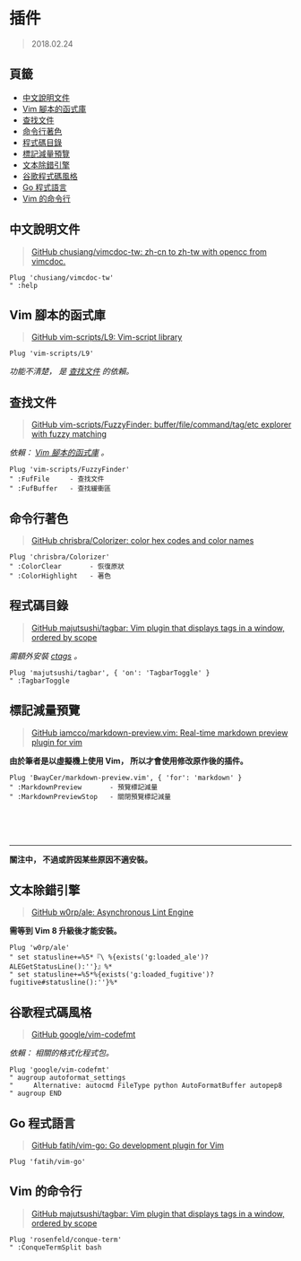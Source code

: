 插件
=======


> 2018.02.24



## 頁籤


* [中文說明文件](#中文說明文件)
* [Vim 腳本的函式庫](#vim-腳本的函式庫)
* [查找文件](#查找文件)
* [命令行著色](#命令行著色)
* [程式碼目錄](#程式碼目錄)
* [標記減量預覽](#標記減量預覽)
* [文本除錯引擎](#文本除錯引擎)
* [谷歌程式碼風格](#谷歌程式碼風格)
* [Go 程式語言](#go-程式語言)
* [Vim 的命令行](#vim-的命令行)



## 中文說明文件


> [GitHub chusiang/vimcdoc-tw: zh-cn to zh-tw with opencc from vimcdoc.](https://github.com/chusiang/vimcdoc-tw)


```vim
Plug 'chusiang/vimcdoc-tw'
" :help
```



## Vim 腳本的函式庫


> [GitHub vim-scripts/L9: Vim-script library](https://github.com/vim-scripts/L9)


```vim
Plug 'vim-scripts/L9'
```

_功能不清楚， 是
[查找文件](#查找文件)
的依賴。_



## 查找文件


> [GitHub vim-scripts/FuzzyFinder: buffer/file/command/tag/etc explorer with fuzzy matching](https://github.com/vim-scripts/FuzzyFinder)


_依賴：
[Vim 腳本的函式庫](#vim-腳本的函式庫)
。_


```vim
Plug 'vim-scripts/FuzzyFinder'
" :FufFile     - 查找文件
" :FufBuffer   - 查找緩衝區
```



## 命令行著色


> [GitHub chrisbra/Colorizer: color hex codes and color names](https://github.com/chrisbra/Colorizer)


```vim
Plug 'chrisbra/Colorizer'
" :ColorClear       - 恢復原狀
" :ColorHighlight   - 著色
```



## 程式碼目錄


> [GitHub majutsushi/tagbar: Vim plugin that displays tags in a window, ordered by scope](https://github.com/majutsushi/tagbar)


_需額外安裝
[ctags](http://ctags.sourceforge.net/)
。_


```vim
Plug 'majutsushi/tagbar', { 'on': 'TagbarToggle' }
" :TagbarToggle
```



## 標記減量預覽


> [GitHub iamcco/markdown-preview.vim: Real-time markdown preview plugin for vim](https://github.com/iamcco/markdown-preview.vim)


**由於筆者是以虛擬機上使用 Vim， 所以才會使用修改原作後的插件。**


```vim
Plug 'BwayCer/markdown-preview.vim', { 'for': 'markdown' }
" :MarkdownPreview       - 預覽標記減量
" :MarkdownPreviewStop   - 關閉預覽標記減量
```



<br><br><br><hr>

**關注中， 不過或許因某些原因不適安裝。**



## 文本除錯引擎


> [GitHub w0rp/ale: Asynchronous Lint Engine](https://github.com/w0rp/ale)


**需等到 Vim 8 升級後才能安裝。**


```vim
Plug 'w0rp/ale'
" set statusline+=%5*『\ %{exists('g:loaded_ale')?ALEGetStatusLine():''}』%*
" set statusline+=%5*%{exists('g:loaded_fugitive')?fugitive#statusline():''}%*
```



## 谷歌程式碼風格


> [GitHub google/vim-codefmt](https://github.com/google/vim-codefmt)


_依賴： 相關的格式化程式包。_


```vim
Plug 'google/vim-codefmt'
" augroup autoformat_settings
"     Alternative: autocmd FileType python AutoFormatBuffer autopep8
" augroup END
```



## Go 程式語言


> [GitHub fatih/vim-go: Go development plugin for Vim](https://github.com/fatih/vim-go)


```vim
Plug 'fatih/vim-go'
```



## Vim 的命令行


> [GitHub majutsushi/tagbar: Vim plugin that displays tags in a window, ordered by scope](https://github.com/majutsushi/tagbar)


```vim
Plug 'rosenfeld/conque-term'
" :ConqueTermSplit bash
```


